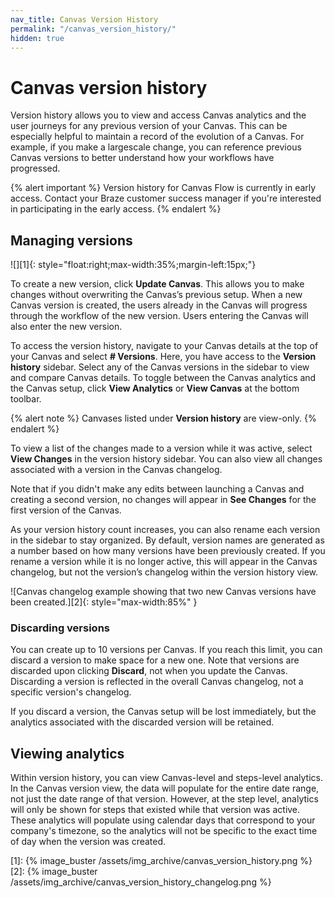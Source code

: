 ```yaml
---
nav_title: Canvas Version History
permalink: "/canvas_version_history/"
hidden: true
---
```


# Canvas version history

Version history allows you to view and access Canvas analytics and the user journeys for any previous version of your Canvas. This can be especially helpful to maintain a record of the evolution of a Canvas. For example, if you make a largescale change, you can reference previous Canvas versions to better understand how your workflows have progressed.

{% alert important %}
Version history for Canvas Flow is currently in early access. Contact your Braze customer success manager if you're interested in participating in the early access.
{% endalert %}

## Managing versions

![][1]{: style="float:right;max-width:35%;margin-left:15px;"}

To create a new version, click **Update Canvas**. This allows you to make changes without overwriting the Canvas’s previous setup. When a new Canvas version is created, the users already in the Canvas will progress through the workflow of the new version. Users entering the Canvas will also enter the new version. 

To access the version history, navigate to your Canvas details at the top of your Canvas and select **# Versions**. Here, you have access to the **Version history** sidebar. Select any of the Canvas versions in the sidebar to view and compare Canvas details. To toggle between the Canvas analytics and the Canvas setup, click **View Analytics** or **View Canvas** at the bottom toolbar.

{% alert note %}
Canvases listed under **Version history** are view-only.
{% endalert %}

To view a list of the changes made to a version while it was active, select **View Changes** in the version history sidebar. You can also view all changes associated with a version in the Canvas changelog. 

Note that if you didn't make any edits between launching a Canvas and creating a second version, no changes will appear in **See Changes** for the first version of the Canvas.

As your version history count increases, you can also rename each version in the sidebar to stay organized. By default, version names are generated as a number based on how many versions have been previously created. If you rename a version while it is no longer active, this will appear in the Canvas changelog, but not the version’s changelog within the version history view.

![Canvas changelog example showing that two new Canvas versions have been created.][2]{: style="max-width:85%" }

### Discarding versions

You can create up to 10 versions per Canvas. If you reach this limit, you can discard a version to make space for a new one. Note that versions are discarded upon clicking **Discard**, not when you update the Canvas. Discarding a version is reflected in the overall Canvas changelog, not a specific version's changelog.

If you discard a version, the Canvas setup will be lost immediately, but the analytics associated with the discarded version will be retained. 

## Viewing analytics

Within version history, you can view Canvas-level and steps-level analytics. In the Canvas version view, the data will populate for the entire date range, not just the date range of that version. However, at the step level, analytics will only be shown for steps that existed while that version was active. These analytics will populate using calendar days that correspond to your company's timezone, so the analytics will not be specific to the exact time of day when the version was created.

[1]: {% image_buster /assets/img_archive/canvas_version_history.png %} 
[2]: {% image_buster /assets/img_archive/canvas_version_history_changelog.png %}